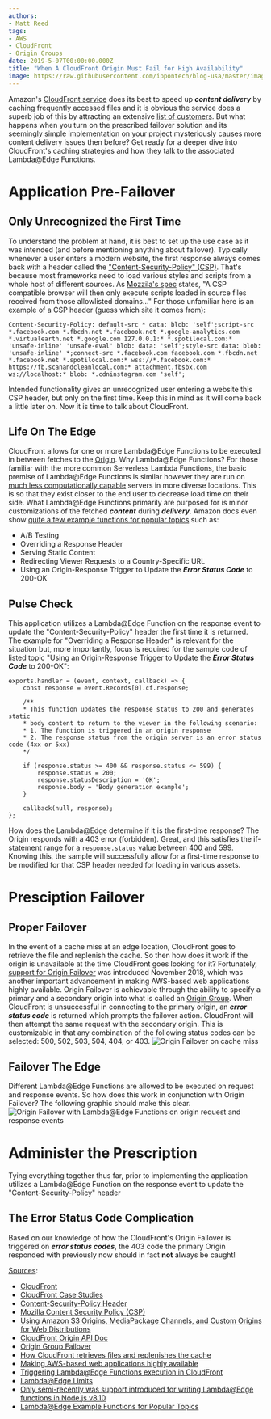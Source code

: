 ```yaml
---
authors:
- Matt Reed
tags:
- AWS
- CloudFront
- Origin Groups
date: 2019-5-07T00:00:00.000Z
title: "When A CloudFront Origin Must Fail for High Availability"
image: https://raw.githubusercontent.com/ippontech/blog-usa/master/images/2019/03/mobbing_guidelines.png
---
```


Amazon's [CloudFront service](https://aws.amazon.com/cloudfront/) does its best to speed up ***content delivery*** by caching frequently accessed files and it is obvious the service does a superb job of this by attracting an extensive [list of customers](https://aws.amazon.com/cloudfront/case-studies/). But what happens when you turn on the prescribed failover solution and its seemingly simple implementation on your project mysteriously causes more content delivery issues then before? Get ready for a deeper dive into CloudFront's caching strategies and how they talk to the associated Lambda@Edge Functions.

# Application Pre-Failover

## Only Unrecognized the First Time

To understand the problem at hand, it is best to set up the use case as it was intended (and before mentioning anything about failover). Typically whenever a user enters a modern website, the first response always comes back with a header called the ["Content-Security-Policy" (CSP)](https://content-security-policy.com/). That's because most frameworks need to load various styles and scripts from a whole host of different sources. As [Mozzila's spec](https://developer.mozilla.org/en-US/docs/Web/HTTP/CSP) states, "A CSP compatible browser will then only execute scripts loaded in source files received from those allowlisted domains..." For those unfamiliar here is an example of a CSP header (guess which site it comes from):

`Content-Security-Policy: default-src * data: blob: 'self';script-src *.facebook.com *.fbcdn.net *.facebook.net *.google-analytics.com *.virtualearth.net *.google.com 127.0.0.1:* *.spotilocal.com:* 'unsafe-inline' 'unsafe-eval' blob: data: 'self';style-src data: blob: 'unsafe-inline' *;connect-src *.facebook.com facebook.com *.fbcdn.net *.facebook.net *.spotilocal.com:* wss://*.facebook.com:* https://fb.scanandcleanlocal.com:* attachment.fbsbx.com ws://localhost:* blob: *.cdninstagram.com 'self';`

Intended functionality gives an unrecognized user entering a website this CSP header, but only on the first time. Keep this in mind as it will come back a little later on. Now it is time to talk about CloudFront.

## Life On The Edge

CloudFront allows for one or more Lambda@Edge Functions to be executed in between fetches to the [Origin](https://docs.aws.amazon.com/en_pv/AmazonCloudFront/latest/DeveloperGuide/DownloadDistS3AndCustomOrigins.html). Why Lambda@Edge Functions? For those familiar with the more common Serverless Lambda Functions, the basic premise of Lambda@Edge Functions is similar however they are run on [much less computationally capable](https://docs.aws.amazon.com/en_pv/AmazonCloudFront/latest/DeveloperGuide/cloudfront-limits.html#limits-lambda-at-edge) servers in more diverse locations. This is so that they exist closer to the end user to decrease load time on their side. What Lambda@Edge Functions primarily are purposed for is minor customizations of the fetched ***content*** during ***delivery***. Amazon docs even show [quite a few example functions for popular topics](https://docs.aws.amazon.com/en_pv/AmazonCloudFront/latest/DeveloperGuide/lambda-examples.html) such as:

* A/B Testing
* Overriding a Response Header
* Serving Static Content
* Redirecting Viewer Requests to a Country-Specific URL
* Using an Origin-Response Trigger to Update the ***Error Status Code*** to 200-OK

## Pulse Check

This application utilizes a Lambda@Edge Function on the response event to update the "Content-Security-Policy" header the first time it is returned. The example for "Overriding a Response Header" is relevant for the situation but, more importantly, focus is required for the sample code of listed topic "Using an Origin-Response Trigger to Update the ***Error Status Code*** to 200-OK":

    exports.handler = (event, context, callback) => {
        const response = event.Records[0].cf.response;

        /**
        * This function updates the response status to 200 and generates static
        * body content to return to the viewer in the following scenario:
        * 1. The function is triggered in an origin response
        * 2. The response status from the origin server is an error status code (4xx or 5xx)
        */

        if (response.status >= 400 && response.status <= 599) {
            response.status = 200;
            response.statusDescription = 'OK';
            response.body = 'Body generation example';
        }

        callback(null, response);
    };

How does the Lambda@Edge determine if it is the first-time response? The Origin responds with a 403 error (forbidden). Great, and this satisfies the if-statement range for a `response.status` value between 400 and 599. Knowing this, the sample will successfully allow for a first-time response to be modified for that CSP header needed for loading in various assets.

# Presciption Failover

## Proper Failover

In the event of a cache miss at an edge location, CloudFront goes to retrieve the file and replenish the cache. So then how does it work if the origin is unavailable at the time CloudFront goes looking for it? Fortunately, [support for Origin Failover](https://aws.amazon.com/about-aws/whats-new/2018/11/amazon-cloudfront-announces-support-for-origin-failover/) was introduced November 2018, which was another important advancement in making AWS-based web applications highly available. Origin Failover is achievable through the ability to specify a primary and a secondary origin into what is called an [Origin Group](https://docs.aws.amazon.com/en_pv/AmazonCloudFront/latest/DeveloperGuide/high_availability_origin_failover.html). When CloudFront is unsuccessful in connecting to the primary origin, an ***error status code*** is returned which prompts the failover action. CloudFront will then attempt the same request with the secondary origin. This is customizable in that any combination of the following status codes can be selected: 500, 502, 503, 504, 404, or 403.
![Origin Failover on cache miss](https://docs.aws.amazon.com/en_pv/AmazonCloudFront/latest/DeveloperGuide/images/origingroups-overview.png)

## Failover The Edge

Different Lambda@Edge Functions are allowed to be executed on request and response events. So how does this work in conjunction with Origin Failover? The following graphic should make this clear.
![Origin Failover with Lambda@Edge Functions on origin request and response events](https://docs.aws.amazon.com/en_pv/AmazonCloudFront/latest/DeveloperGuide/images/origingroups-with-lambda-edge.png)

# Administer the Prescription

Tying everything together thus far, prior to implementing the application utilizes a Lambda@Edge Function on the response event to update the "Content-Security-Policy" header

## The Error Status Code Complication

Based on our knowledge of how the CloudFront's Origin Failover is triggered on ***error status codes***, the 403 code the primary Origin responded with previously now should in fact **not** always be caught!


<u>Sources</u>:

* [CloudFront](https://aws.amazon.com/cloudfront/)
* [CloudFront Case Studies](https://aws.amazon.com/cloudfront/case-studies/)
* [Content-Security-Policy Header](https://content-security-policy.com/)
* [Mozilla Content Security Policy (CSP)](https://developer.mozilla.org/en-US/docs/Web/HTTP/CSP)
* [Using Amazon S3 Origins, MediaPackage Channels, and Custom Origins for Web Distributions](https://docs.aws.amazon.com/en_pv/AmazonCloudFront/latest/DeveloperGuide/DownloadDistS3AndCustomOrigins.html)
* [CloudFront Origin API Doc](https://docs.aws.amazon.com/en_pv/cloudfront/latest/APIReference/API_Origin.html)
* [Origin Group Failover](https://docs.aws.amazon.com/en_pv/AmazonCloudFront/latest/DeveloperGuide/high_availability_origin_failover.html)
* [How CloudFront retrieves files and replenishes the cache](https://docs.aws.amazon.com/en_pv/AmazonCloudFront/latest/DeveloperGuide/HowCloudFrontWorks.html)
* [Making AWS-based web applications highly available](https://dzone.com/articles/designing-web-apps-for-high-availability-in-aws)
* [Triggering Lambda@Edge Functions execution in CloudFront](https://docs.aws.amazon.com/en_pv/AmazonCloudFront/latest/DeveloperGuide/lambda-edge-add-triggers.html)
* [Lambda@Edge Limits](https://docs.aws.amazon.com/en_pv/AmazonCloudFront/latest/DeveloperGuide/cloudfront-limits.html#limits-lambda-at-edge)
* [Only semi-recently was support introduced for writing Lambda@Edge functions in Node.js v8.10](https://aws.amazon.com/about-aws/whats-new/2018/05/lambda-at-edge-adds-support-for-node-js-v8-10/)
* [Lambda@Edge Example Functions for Popular Topics](https://docs.aws.amazon.com/en_pv/AmazonCloudFront/latest/DeveloperGuide/lambda-examples.html)